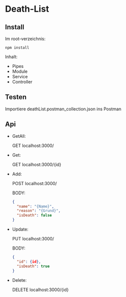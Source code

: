 # Death-List

## Install

Im root-verzeichnis:

```
npm install
```

Inhalt:
* Pipes
* Module
* Service
* Controller

## Testen

Importiere deathList.postman_collection.json ins Postman

## Api

* GetAll:

  GET localhost:3000/

* Get:

  GET localhost:3000/{id}

* Add:

  POST localhost:3000/
  
  BODY:
  ```JSON
  {
    "name": "{Name}",
    "reason": "{Grund}",
    "isDeath": false
  }
  ```
* Update:

  PUT localhost:3000/
  
  BODY:
  ```JSON
  {
    "id": {id},
    "isDeath": true
  }
  ```

* Delete:

  DELETE localhost:3000/{id}